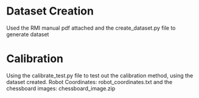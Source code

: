 # Dataset Creation

Used the RMI manual pdf attached and the create_dataset.py file to generate dataset

# Calibration

Using the calibrate_test.py file to test out the calibration method, using the dataset created. Robot Coordinates: robot_coordinates.txt and the chessboard images: chessboard_image.zip
